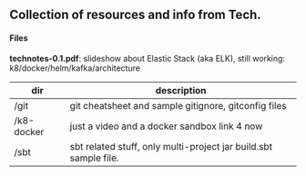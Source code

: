 
  ## Collection of resources and info from Tech.
  
  #### Files
  
**technotes-0.1.pdf**: slideshow about Elastic Stack (aka ELK), still working: k8/docker/helm/kafka/architecture
  
| dir | description |
|---|---|
|/git|git cheatsheet and sample gitignore, gitconfig files|
|/k8-docker| just a video and a docker sandbox link 4 now|
|/sbt| sbt related stuff, only multi-project jar build.sbt sample file.
